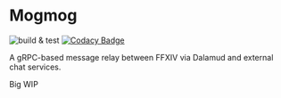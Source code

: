 # Mogmog

![build & test](https://github.com/karashiiro/Mogmog/workflows/build%20&%20test/badge.svg)
[![Codacy Badge](https://api.codacy.com/project/badge/Grade/06bcef86d1a644af8a5d8f75fd26a0bb)](https://app.codacy.com/manual/karashiiro/Mogmog?utm_source=github.com&utm_medium=referral&utm_content=karashiiro/Mogmog&utm_campaign=Badge_Grade_Dashboard)

A gRPC-based message relay between FFXIV via Dalamud and external chat services.

Big WIP
